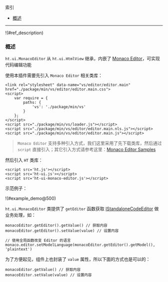 
索引

* [概述](#ref_description)

---

!(#ref_description)

### 概述

`ht.ui.MonacoEditor` 从 `ht.ui.HtmlView` 继承，内嵌了 [Monaco Editor](https://microsoft.github.io/monaco-editor)，可实现代码编辑功能

使用本插件需要先引入 `Monaco Editor` 相关类库：

    <link rel="stylesheet" data-name="vs/editor/editor.main" href="./package/min/vs/editor/editor.main.css">
    <script>
        var require = {
            paths: {
                'vs': './package/min/vs'
            }
        };
    </script>
    <script src="./package/min/vs/loader.js"></script>
    <script src="./package/min/vs/editor/editor.main.nls.js"></script>
    <script src="./package/min/vs/editor/editor.main.js"></script>

> `Monaco Editor` 支持多种引入方式，我们这里采用了先下载类库，然后通过 `script` 直接引入；其它引入方式请参考这里：[Monaco Editor Samples](https://github.com/Microsoft/monaco-editor-samples/)

然后引入 `HT` 类库：

    <script src='ht.js'></script>
    <script src='ht-ui.js'></script>
    <script src='ht-ui-monaco-editor.js'></script>

示范例子：

!(#example_demo@500)

`ht.ui.MonacoEditor` 类提供了 `getEditor` 函数获取 [IStandaloneCodeEditor](https://microsoft.github.io/monaco-editor/api/interfaces/monaco.editor.istandalonecodeeditor.html) 做业务处理，如：

    monacoEditor.getEditor().getValue() // 获取内容
    monacoEditor.getEditor().setValue(value) // 设置内容

    // 使用全局函数改变 Editor 的语言
    monaco.editor.setModelLanguage(monacoEditor.getEditor().getModel(), 'plaintext')

为了方便起见，组件上也封装了 `value` 属性，所以下面的方式也是可以的：

    monacoEditor.getValue() // 获取内容
    monacoEditor.setValue(value) // 设置内容
